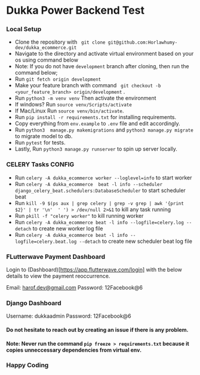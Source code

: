 # Dukka Power Backend Test


### Local Setup

- Clone the repository with ` git clone git@github.com:Horlawhumy-dev/dukka_ecommerce.git`
- Navigate to the directory and activate virtual environment based on your os using command below
- Note: If you do not have `development` branch after cloning, then run the command below;
- Run `git fetch origin development`
- Make your feature branch with command ` git checkout -b <your_feature_branch> origin/development` .
- Run `python3 -m venv venv` Then activate the environment
- If windows? Run `source venv/Scripts/activate`
- If Mac/Linux Run `source venv/bin/activate`.
- Run `pip install -r requirements.txt` for installing requirements.
- Copy everything from `env.example` to `.env` file and edit accordingly.
- Run `python3  manage.py makemigrations` and `python3 manage.py migrate` to migrate model to db.
- Run `pytest` for tests.
- Lastly, Run `python3 manage.py runserver` to spin up server locally.



### CELERY Tasks CONFIG

- Run `celery -A dukka_ecommerce worker --loglevel=info` to start worker
- Run `celery -A dukka_ecommerce  beat -l info --scheduler django_celery_beat.schedulers:DatabaseScheduler` to start scheduler beat
- Run `kill -9 $(ps aux | grep celery | grep -v grep | awk '{print $2}' | tr '\n'  ' ') > /dev/null 2>&1` to kill any task running
- Run `pkill -f "celery worker"` to kill running worker
- Run `celery -A dukka_ecommerce beat -l info --logfile=celery.log --detach` to create new worker log file
- Run `celery -A dukka_ecommerce beat -l info --logfile=celery.beat.log --detach` to create new scheduler beat log file


### FLutterwave Payment Dashboard

Login to (Dashboard)[https://app.flutterwave.com/login] with the below details to view the payment reoccurrence.

Email: harof.dev@gmail.com
Password: 12Facebook@6


### Django Dashboard

Username: dukkaadmin
Password: 12Facebook@6

#### Do not hesitate to reach out by creating an issue if there is any problem.
#### Note: Never run the command `pip freeze > requirements.txt` because it copies unneccessary dependencies from virtual env.

### Happy Coding
